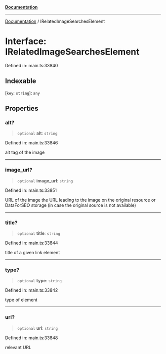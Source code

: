 [**Documentation**](../README.md)

***

[Documentation](../README.md) / IRelatedImageSearchesElement

# Interface: IRelatedImageSearchesElement

Defined in: main.ts:33840

## Indexable

\[`key`: `string`\]: `any`

## Properties

### alt?

> `optional` **alt**: `string`

Defined in: main.ts:33846

alt tag of the image

***

### image\_url?

> `optional` **image\_url**: `string`

Defined in: main.ts:33851

URL of the image
the URL leading to the image on the original resource or DataForSEO storage (in case the original source is not available)

***

### title?

> `optional` **title**: `string`

Defined in: main.ts:33844

title of a given link element

***

### type?

> `optional` **type**: `string`

Defined in: main.ts:33842

type of element

***

### url?

> `optional` **url**: `string`

Defined in: main.ts:33848

relevant URL
